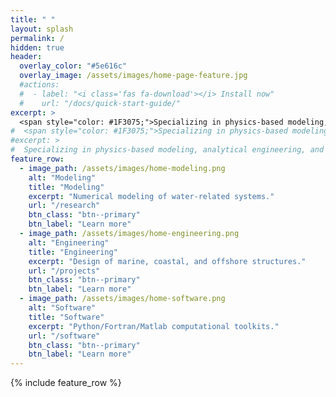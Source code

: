 ```yaml
---
title: " "
layout: splash
permalink: /
hidden: true
header:
  overlay_color: "#5e616c"
  overlay_image: /assets/images/home-page-feature.jpg
  #actions:
  #  - label: "<i class='fas fa-download'></i> Install now"
  #    url: "/docs/quick-start-guide/"
excerpt: >
  <span style="color: #1F3075;">Specializing in physics-based modeling,<br />analytical engineering, and software development<br />for marine, coastal, and offshore environments</span>
#  <span style="color: #1F3075;">Specializing in physics-based modeling, analytical engineering, and software development for marine, coastal, and offshore environments</span>
#excerpt: >
#  Specializing in physics-based modeling, analytical engineering, and software development for marine, coastal, and offshore environments
feature_row:
  - image_path: /assets/images/home-modeling.png
    alt: "Modeling"
    title: "Modeling"
    excerpt: "Numerical modeling of water-related systems."
    url: "/research"
    btn_class: "btn--primary"
    btn_label: "Learn more"
  - image_path: /assets/images/home-engineering.png
    alt: "Engineering"
    title: "Engineering"
    excerpt: "Design of marine, coastal, and offshore structures."
    url: "/projects"
    btn_class: "btn--primary"
    btn_label: "Learn more"      
  - image_path: /assets/images/home-software.png
    alt: "Software"
    title: "Software"
    excerpt: "Python/Fortran/Matlab computational toolkits."
    url: "/software"
    btn_class: "btn--primary"
    btn_label: "Learn more"      
---
```


{% include feature_row %}
